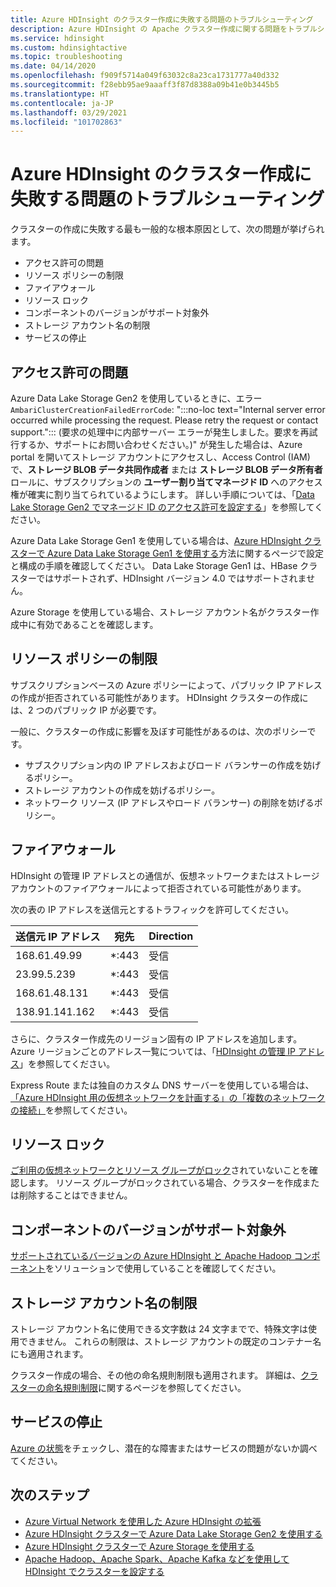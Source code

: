 ```yaml
---
title: Azure HDInsight のクラスター作成に失敗する問題のトラブルシューティング
description: Azure HDInsight の Apache クラスター作成に関する問題をトラブルシューティングする方法について説明します。
ms.service: hdinsight
ms.custom: hdinsightactive
ms.topic: troubleshooting
ms.date: 04/14/2020
ms.openlocfilehash: f909f5714a049f63032c8a23ca1731777a40d332
ms.sourcegitcommit: f28ebb95ae9aaaff3f87d8388a09b41e0b3445b5
ms.translationtype: HT
ms.contentlocale: ja-JP
ms.lasthandoff: 03/29/2021
ms.locfileid: "101702863"
---
```

# <a name="troubleshoot-cluster-creation-failures-with-azure-hdinsight"></a>Azure HDInsight のクラスター作成に失敗する問題のトラブルシューティング

クラスターの作成に失敗する最も一般的な根本原因として、次の問題が挙げられます。

- アクセス許可の問題
- リソース ポリシーの制限
- ファイアウォール
- リソース ロック
- コンポーネントのバージョンがサポート対象外
- ストレージ アカウント名の制限
- サービスの停止

## <a name="permissions-issues"></a>アクセス許可の問題

Azure Data Lake Storage Gen2 を使用しているときに、エラー `AmbariClusterCreationFailedErrorCode`: ":::no-loc text="Internal server error occurred while processing the request. Please retry the request or contact support."::: (要求の処理中に内部サーバー エラーが発生しました。要求を再試行するか、サポートにお問い合わせください。)" が発生した場合は、Azure portal を開いてストレージ アカウントにアクセスし、Access Control (IAM) で、**ストレージ BLOB データ共同作成者** または **ストレージ BLOB データ所有者** ロールに、サブスクリプションの **ユーザー割り当てマネージド ID** へのアクセス権が確実に割り当てられているようにします。 詳しい手順については、「[Data Lake Storage Gen2 でマネージド ID のアクセス許可を設定する](../hdinsight-hadoop-use-data-lake-storage-gen2-portal.md#set-up-permissions-for-the-managed-identity-on-the-data-lake-storage-gen2)」を参照してください。

Azure Data Lake Storage Gen1 を使用している場合は、[Azure HDInsight クラスターで Azure Data Lake Storage Gen1 を使用する](../hdinsight-hadoop-use-data-lake-storage-gen1.md)方法に関するページで設定と構成の手順を確認してください。 Data Lake Storage Gen1 は、HBase クラスターではサポートされず、HDInsight バージョン 4.0 ではサポートされません。

Azure Storage を使用している場合、ストレージ アカウント名がクラスター作成中に有効であることを確認します。

## <a name="resource-policy-restrictions"></a>リソース ポリシーの制限

サブスクリプションベースの Azure ポリシーによって、パブリック IP アドレスの作成が拒否されている可能性があります。 HDInsight クラスターの作成には、2 つのパブリック IP が必要です。  

一般に、クラスターの作成に影響を及ぼす可能性があるのは、次のポリシーです。

* サブスクリプション内の IP アドレスおよびロード バランサーの作成を妨げるポリシー。
* ストレージ アカウントの作成を妨げるポリシー。
* ネットワーク リソース (IP アドレスやロード バランサー) の削除を妨げるポリシー。

## <a name="firewalls"></a>ファイアウォール

HDInsight の管理 IP アドレスとの通信が、仮想ネットワークまたはストレージ アカウントのファイアウォールによって拒否されている可能性があります。

次の表の IP アドレスを送信元とするトラフィックを許可してください。

| 送信元 IP アドレス | 宛先 | Direction |
|---|---|---|
| 168.61.49.99 | *:443 | 受信 |
| 23.99.5.239 | *:443 | 受信 |
| 168.61.48.131 | *:443 | 受信 |
| 138.91.141.162 | *:443 | 受信 |

さらに、クラスター作成先のリージョン固有の IP アドレスを追加します。 Azure リージョンごとのアドレス一覧については、「[HDInsight の管理 IP アドレス](../hdinsight-management-ip-addresses.md)」を参照してください。

Express Route または独自のカスタム DNS サーバーを使用している場合は、[「Azure HDInsight 用の仮想ネットワークを計画する」の「複数のネットワークの接続」](../hdinsight-plan-virtual-network-deployment.md#multinet)を参照してください。

## <a name="resources-locks"></a>リソース ロック  

[ご利用の仮想ネットワークとリソース グループがロック](../../azure-resource-manager/management/lock-resources.md)されていないことを確認します。 リソース グループがロックされている場合、クラスターを作成または削除することはできません。 

## <a name="unsupported-component-versions"></a>コンポーネントのバージョンがサポート対象外

[サポートされているバージョンの Azure HDInsight と Apache Hadoop コンポーネント](../hdinsight-component-versioning.md)をソリューションで使用していることを確認してください。  

## <a name="storage-account-name-restrictions"></a>ストレージ アカウント名の制限

ストレージ アカウント名に使用できる文字数は 24 文字までで、特殊文字は使用できません。 これらの制限は、ストレージ アカウントの既定のコンテナー名にも適用されます。

クラスター作成の場合、その他の命名規則制限も適用されます。 詳細は、[クラスターの命名規則制限](../hdinsight-hadoop-provision-linux-clusters.md#cluster-name)に関するページを参照してください。

## <a name="service-outages"></a>サービスの停止

[Azure の状態](https://status.azure.com)をチェックし、潜在的な障害またはサービスの問題がないか調べてください。

## <a name="next-steps"></a>次のステップ

* [Azure Virtual Network を使用した Azure HDInsight の拡張](../hdinsight-plan-virtual-network-deployment.md)
* [Azure HDInsight クラスターで Azure Data Lake Storage Gen2 を使用する](../hdinsight-hadoop-use-data-lake-storage-gen2.md)  
* [Azure HDInsight クラスターで Azure Storage を使用する](../hdinsight-hadoop-use-blob-storage.md)
* [Apache Hadoop、Apache Spark、Apache Kafka などを使用して HDInsight でクラスターを設定する](../hdinsight-hadoop-provision-linux-clusters.md)
